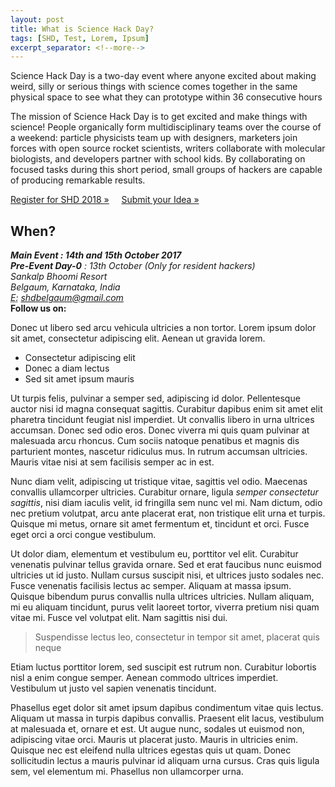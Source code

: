 ```yaml
---
layout: post
title: What is Science Hack Day?
tags: [SHD, Test, Lorem, Ipsum]
excerpt_separator: <!--more-->
---
```

Science Hack Day is a two-day event where anyone excited about making weird, silly or serious things with science comes together in the same physical space to see what they can prototype within 36 consecutive hours

The mission of Science Hack Day is to get excited and make things with science! People organically form multidisciplinary teams over the course of a weekend: particle physicists team up with designers, marketers join forces with open source rocket scientists, writers collaborate with molecular biologists, and developers partner with school kids. By collaborating on focused tasks during this short period, small groups of hackers are capable of producing remarkable results.
          <p>
            <a class="btn btn-primary btn-lg" href="https://www.instamojo.com/shdindia/">Register for SHD 2018 &raquo;</a> &nbsp;&nbsp;&nbsp;
            <a class="btn btn-primary btn-lg" href="https://goo.gl/BtPNwy">Submit your Idea &raquo;</a>
          </p>
        </div>
        <div class="col-sm-4">
          <h2>When?</h2>
          <address>
            <strong>Main Event : 14th and 15th October 2017</strong>
            <br><strong>Pre-Event Day-0</strong> : 13th October (Only for resident hackers)
            <br>Sankalp Bhoomi Resort
            <br>Belgaum, Karnataka, India
            <br>
          </address>
          <address>
            <abbr title="Email">E:</abbr> <a href="mailto:shdbelgaum@gmail.com">shdbelgaum@gmail.com</a>
          </address>
          <b>Follow us on:</b>
        </br>
        <a href="https://www.facebook.com/sciencehackdayindia/"><i class="fa fa-facebook-official fa-3x" aria-hidden="true"></i></a>
          <a href="https://twitter.com/SHD_India"><i class="fa fa-twitter fa-3x" aria-hidden="true"></i></a>
          <a href="https://www.flickr.com/groups/3087939@N23/"><i class="fa fa-flickr fa-3x" aria-hidden="true"></i></a>
    </span>
        </div>

<!--more-->
Donec ut libero sed arcu vehicula ultricies a non tortor. Lorem ipsum dolor sit amet, consectetur adipiscing elit. Aenean ut gravida lorem.

* Consectetur adipiscing elit
* Donec a diam lectus
* Sed sit amet ipsum mauris

Ut turpis felis, pulvinar a semper sed, adipiscing id dolor. Pellentesque auctor nisi id magna consequat sagittis. Curabitur dapibus enim sit amet elit pharetra tincidunt feugiat nisl imperdiet. Ut convallis libero in urna ultrices accumsan. Donec sed odio eros. Donec viverra mi quis quam pulvinar at malesuada arcu rhoncus. Cum sociis natoque penatibus et magnis dis parturient montes, nascetur ridiculus mus. In rutrum accumsan ultricies. Mauris vitae nisi at sem facilisis semper ac in est.

Nunc diam velit, adipiscing ut tristique vitae, sagittis vel odio. Maecenas convallis ullamcorper ultricies. Curabitur ornare, ligula *semper consectetur sagittis*, nisi diam iaculis velit, id fringilla sem nunc vel mi. Nam dictum, odio nec pretium volutpat, arcu ante placerat erat, non tristique elit urna et turpis. Quisque mi metus, ornare sit amet fermentum et, tincidunt et orci. Fusce eget orci a orci congue vestibulum.

Ut dolor diam, elementum et vestibulum eu, porttitor vel elit. Curabitur venenatis pulvinar tellus gravida ornare. Sed et erat faucibus nunc euismod ultricies ut id justo. Nullam cursus suscipit nisi, et ultrices justo sodales nec. Fusce venenatis facilisis lectus ac semper. Aliquam at massa ipsum. Quisque bibendum purus convallis nulla ultrices ultricies. Nullam aliquam, mi eu aliquam tincidunt, purus velit laoreet tortor, viverra pretium nisi quam vitae mi. Fusce vel volutpat elit. Nam sagittis nisi dui.

> Suspendisse lectus leo, consectetur in tempor sit amet, placerat quis neque

Etiam luctus porttitor lorem, sed suscipit est rutrum non. Curabitur lobortis nisl a enim congue semper. Aenean commodo ultrices imperdiet. Vestibulum ut justo vel sapien venenatis tincidunt.

Phasellus eget dolor sit amet ipsum dapibus condimentum vitae quis lectus. Aliquam ut massa in turpis dapibus convallis. Praesent elit lacus, vestibulum at malesuada et, ornare et est. Ut augue nunc, sodales ut euismod non, adipiscing vitae orci. Mauris ut placerat justo. Mauris in ultricies enim. Quisque nec est eleifend nulla ultrices egestas quis ut quam. Donec sollicitudin lectus a mauris pulvinar id aliquam urna cursus. Cras quis ligula sem, vel elementum mi. Phasellus non ullamcorper urna.
